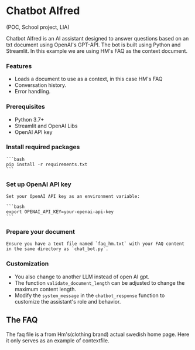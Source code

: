 # Chatbot Alfred
(POC, School project, LIA)

Chatbot Alfred is an AI assistant designed to answer questions based on an txt document using OpenAI's GPT-API. The bot is built using Python and Streamlit. In this example we are using HM's FAQ as the context document.

### Features

- Loads a document to use as a context, in this case HM's FAQ 
- Conversation history.
- Error handling.

### Prerequisites

- Python 3.7+
- Streamlit and OpenAI Libs
- OpenAI API key

### Install required packages

    ```bash
    pip install -r requirements.txt
    ```

### Set up OpenAI API key

    Set your OpenAI API key as an environment variable:

    ```bash
    export OPENAI_API_KEY=your-openai-api-key
    ```

### Prepare your document

    Ensure you have a text file named `faq_hm.txt` with your FAQ content in the same directory as `chat_bot.py`.

### Customization

- You also change to another LLM instead of open AI gpt.
-  The function `validate_document_length` can be adjusted to change the maximum content length.
-  Modify the `system_message` in the `chatbot_response` function to customize the assistant's role and behavior.


## The FAQ 

 The faq file is a from Hm's(clothing brand) actual swedish home page. Here it only serves as an example of contextfile.
